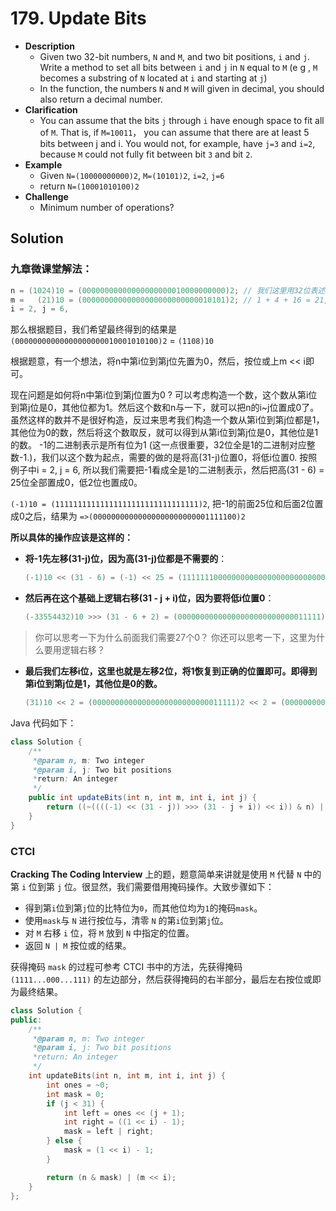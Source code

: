 # 179. Update Bits

- **Description**
    - Given two 32-bit numbers, `N` and `M`, and two bit positions, `i` and `j`. Write a method to set all bits between `i` and `j` in `N` equal to `M` (e g , `M` becomes a substring of `N` located at `i` and starting at `j`)
    - In the function, the numbers `N` and `M` will given in decimal, you should also return a decimal number.
- **Clarification**
    - You can assume that the bits `j` through `i` have enough space to fit all of `M`. That is, if `M=10011`， you can assume that there are at least 5 bits between j and i. You would not, for example, have `j=3` and `i=2`, because `M` could not fully fit between bit `3` and bit `2`.
- **Example**
    - Given `N=(10000000000)2`, `M=(10101)2`, `i=2`, `j=6`
    - return `N=(10001010100)2`
- **Challenge**
    - Minimum number of operations?


## Solution

### 九章微课堂解法：


```java
n = (1024)10 = (00000000000000000000010000000000)2; // 我们这里用32位表述
m =   (21)10 = (00000000000000000000000000010101)2; // 1 + 4 + 16 = 21, 这里同样我们用32位表述
i = 2, j = 6,
```

那么根据题目，我们希望最终得到的结果是 `(00000000000000000000010001010100)2` = `(1108)10`

根据题意，有一个想法，将n中第i位到第j位先置为0，然后，按位或上m << i即可。

现在问题是如何将n中第i位到第j位置为0 ? 可以考虑构造一个数，这个数从第i位到第j位是0，其他位都为1。然后这个数和n与一下，就可以把n的i~j位置成0了。
虽然这样的数并不是很好构造，反过来思考我们构造一个数从第i位到第j位都是1，其他位为0的数，然后将这个数取反，就可以得到从第i位到第j位是0，其他位是1的数。
-1的二进制表示是所有位为1 (这一点很重要，32位全是1的二进制对应整数-1.)，我们以这个数为起点，需要的做的是将高(31-j)位置0，将低i位置0. 按照例子中i = 2, j = 6, 所以我们需要把-1看成全是1的二进制表示，然后把高(31 - 6) = 25位全部置成0，低2位也置成0。

`(-1)10 = (11111111111111111111111111111111)2`, 把-1的前面25位和后面2位置成0之后，结果为 `=>(00000000000000000000000001111100)2`

**所以具体的操作应该是这样的：**

- **将-1先左移(31-j)位，因为高(31-j)位都是不需要的**：

    ```java
    (-1)10 << (31 - 6) = (-1) << 25 = (11111110000000000000000000000000)2 = (-33554432)10
    ```

- **然后再在这个基础上逻辑右移(31 - j + i)位，因为要将低i位置0**：

    ```java
    (-33554432)10 >>> (31 - 6 + 2) = (00000000000000000000000000011111)2 = (31)10
    ```


> 你可以思考一下为什么前面我们需要27个0？
> 你还可以思考一下，这里为什么要用逻辑右移？

- **最后我们左移i位，这里也就是左移2位，将1恢复到正确的位置即可。即得到第i位到第j位是1，其他位是0的数。**

    ```java
    (31)10 << 2 = (00000000000000000000000000011111)2 << 2 = (00000000000000000000000001111100)2 = (124)10
    ```

Java 代码如下：

```java
class Solution {
    /**
     *@param n, m: Two integer
     *@param i, j: Two bit positions
     *return: An integer
     */
    public int updateBits(int n, int m, int i, int j) {
        return ((~((((-1) << (31 - j)) >>> (31 - j + i)) << i)) & n) | (m << i);
    }
}
```

### CTCI

**Cracking The Coding Interview** 上的题，题意简单来讲就是使用 `M` 代替 `N` 中的第 `i` 位到第 `j` 位。很显然，我们需要借用掩码操作。大致步骤如下：

- 得到第`i`位到第`j`位的比特位为`0`，而其他位均为`1`的掩码`mask`。
- 使用`mask`与 `N` 进行按位与，清零 `N` 的第`i`位到第`j`位。
- 对 `M` 右移 `i` 位，将 `M` 放到 `N` 中指定的位置。
- 返回 `N | M` 按位或的结果。

获得掩码 `mask` 的过程可参考 CTCI 书中的方法，先获得掩码 `(1111...000...111)` 的左边部分，然后获得掩码的右半部分，最后左右按位或即为最终结果。


```cpp
class Solution {
public:
    /**
     *@param n, m: Two integer
     *@param i, j: Two bit positions
     *return: An integer
     */
    int updateBits(int n, int m, int i, int j) {
        int ones = ~0;
        int mask = 0;
        if (j < 31) {
            int left = ones << (j + 1);
            int right = ((1 << i) - 1);
            mask = left | right;
        } else {
            mask = (1 << i) - 1;
        }

        return (n & mask) | (m << i);
    }
};
```
